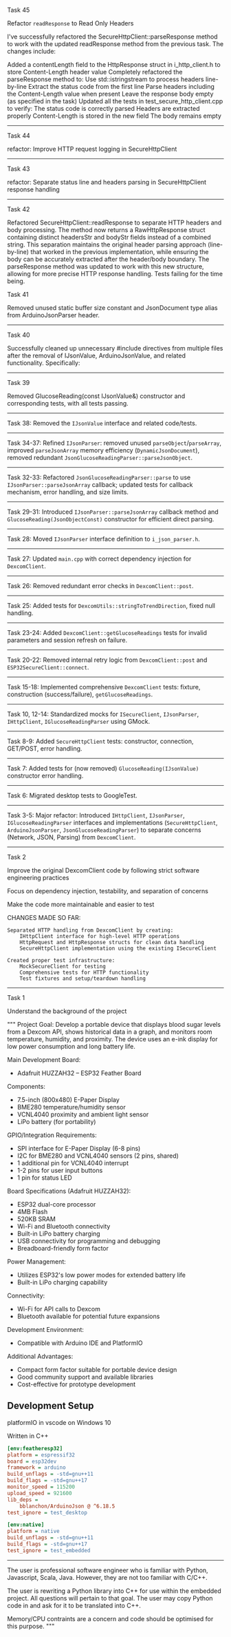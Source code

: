 Task 45

Refactor `readResponse` to Read Only Headers

I've successfully refactored the SecureHttpClient::parseResponse method to work with the updated readResponse method from the previous task. The changes include:

Added a contentLength field to the HttpResponse struct in i_http_client.h to store Content-Length header value
Completely refactored the parseResponse method to:
Use std::istringstream to process headers line-by-line
Extract the status code from the first line
Parse headers including the Content-Length value when present
Leave the response body empty (as specified in the task)
Updated all the tests in test_secure_http_client.cpp to verify:
The status code is correctly parsed
Headers are extracted properly
Content-Length is stored in the new field
The body remains empty

----

Task 44

refactor: Improve HTTP request logging in SecureHttpClient

----

Task 43

refactor: Separate status line and headers parsing in SecureHttpClient response handling

----

Task 42

Refactored SecureHttpClient::readResponse to separate HTTP headers and body processing. The method now returns a RawHttpResponse struct containing distinct headersStr and bodyStr fields instead of a combined string. This separation maintains the original header parsing approach (line-by-line) that worked in the previous implementation, while ensuring the body can be accurately extracted after the header/body boundary. The parseResponse method was updated to work with this new structure, allowing for more precise HTTP response handling. Tests failing for the time being.

Task 41

Removed unused static buffer size constant and JsonDocument type alias from ArduinoJsonParser header.

----

Task 40

Successfully cleaned up unnecessary #include directives from multiple files after the removal of IJsonValue, ArduinoJsonValue, and related functionality. Specifically:

----

Task 39

Removed GlucoseReading(const IJsonValue&) constructor and corresponding tests, with all tests passing.

----

Task 38: Removed the `IJsonValue` interface and related code/tests.

----

Task 34-37: Refined `IJsonParser`: removed unused `parseObject`/`parseArray`, improved `parseJsonArray` memory efficiency (`DynamicJsonDocument`), removed redundant `JsonGlucoseReadingParser::parseJsonObject`.

----

Task 32-33: Refactored `JsonGlucoseReadingParser::parse` to use `IJsonParser::parseJsonArray` callback; updated tests for callback mechanism, error handling, and size limits.

----

Task 29-31: Introduced `IJsonParser::parseJsonArray` callback method and `GlucoseReading(JsonObjectConst)` constructor for efficient direct parsing.

----

Task 28: Moved `IJsonParser` interface definition to `i_json_parser.h`.

----

Task 27: Updated `main.cpp` with correct dependency injection for `DexcomClient`.

----

Task 26: Removed redundant error checks in `DexcomClient::post`.

----

Task 25: Added tests for `DexcomUtils::stringToTrendDirection`, fixed null handling.

----

Task 23-24: Added `DexcomClient::getGlucoseReadings` tests for invalid parameters and session refresh on failure.

----

Task 20-22: Removed internal retry logic from `DexcomClient::post` and `ESP32SecureClient::connect`.

----

Task 15-18: Implemented comprehensive `DexcomClient` tests: fixture, construction (success/failure), `getGlucoseReadings`.

----

Task 10, 12-14: Standardized mocks for `ISecureClient`, `IJsonParser`, `IHttpClient`, `IGlucoseReadingParser` using GMock.

----

Task 8-9: Added `SecureHttpClient` tests: constructor, connection, GET/POST, error handling.

----

Task 7: Added tests for (now removed) `GlucoseReading(IJsonValue)` constructor error handling.

----

Task 6: Migrated desktop tests to GoogleTest.

----

Task 3-5: Major refactor: Introduced `IHttpClient`, `IJsonParser`, `IGlucoseReadingParser` interfaces and implementations (`SecureHttpClient`, `ArduinoJsonParser`, `JsonGlucoseReadingParser`) to separate concerns (Network, JSON, Parsing) from `DexcomClient`.

----

Task 2

Improve the original DexcomClient code by following strict software engineering practices

Focus on dependency injection, testability, and separation of concerns

Make the code more maintainable and easier to test

CHANGES MADE SO FAR:

    Separated HTTP handling from DexcomClient by creating:
        IHttpClient interface for high-level HTTP operations
        HttpRequest and HttpResponse structs for clean data handling
        SecureHttpClient implementation using the existing ISecureClient

    Created proper test infrastructure:
        MockSecureClient for testing
        Comprehensive tests for HTTP functionality
        Test fixtures and setup/teardown handling

----

Task 1 

Understand the background of the project

"""
Project Goal: Develop a portable device that displays blood sugar levels from a Dexcom API, shows historical data in a graph, and monitors room temperature, humidity, and proximity. The device uses an e-ink display for low power consumption and long battery life.

Main Development Board:
- Adafruit HUZZAH32 – ESP32 Feather Board

Components:
- 7.5-inch (800x480) E-Paper Display
- BME280 temperature/humidity sensor
- VCNL4040 proximity and ambient light sensor
- LiPo battery (for portability)

GPIO/Integration Requirements:
- SPI interface for E-Paper Display (6-8 pins)
- I2C for BME280 and VCNL4040 sensors (2 pins, shared)
- 1 additional pin for VCNL4040 interrupt
- 1-2 pins for user input buttons
- 1 pin for status LED

Board Specifications (Adafruit HUZZAH32):
- ESP32 dual-core processor
- 4MB Flash
- 520KB SRAM
- Wi-Fi and Bluetooth connectivity
- Built-in LiPo battery charging
- USB connectivity for programming and debugging
- Breadboard-friendly form factor

Power Management:
- Utilizes ESP32's low power modes for extended battery life
- Built-in LiPo charging capability

Connectivity:
- Wi-Fi for API calls to Dexcom
- Bluetooth available for potential future expansions

Development Environment:
- Compatible with Arduino IDE and PlatformIO

Additional Advantages:
- Compact form factor suitable for portable device design
- Good community support and available libraries
- Cost-effective for prototype development


## Development Setup

platformIO in vscode on Windows 10

Written in C++

```ini
[env:featheresp32]
platform = espressif32
board = esp32dev
framework = arduino
build_unflags = -std=gnu++11
build_flags = -std=gnu++17
monitor_speed = 115200
upload_speed = 921600
lib_deps = 
    bblanchon/ArduinoJson @ ^6.18.5
test_ignore = test_desktop

[env:native]
platform = native
build_unflags = -std=gnu++11
build_flags = -std=gnu++17
test_ignore = test_embedded
```

----

The user is professional software engineer who is familiar with Python, Javascript, Scala, Java. However, they are not too familiar with C/C++.

The user is rewriting a Python library into C++ for use within the embedded project. All questions will pertain to that goal. The user may copy Python code in and ask for it to be translated into C++.

Memory/CPU contraints are a concern and code should be optimised for this purpose.
"""
